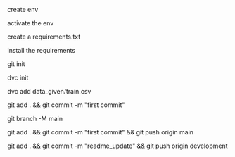 create env

activate the env

create a requirements.txt

install the requirements

git init

dvc init

dvc add data_given/train.csv

git add . && git commit -m "first commit" 

git branch -M main

git add . && git commit -m "first commit"  && git push origin main

git add . && git commit -m "readme_update"  && git push origin development